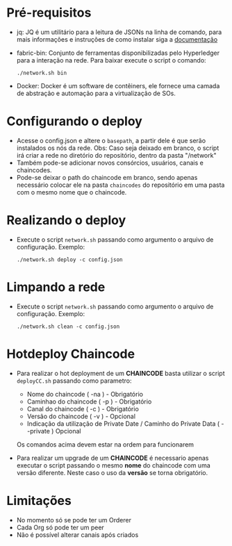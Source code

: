 # Pré-requisitos

- jq: JQ é um utilitário para a leitura de JSONs na linha de comando, para mais informações e instruções de como instalar siga a [documentação](https://stedolan.github.io/jq)

- fabric-bin: Conjunto de ferramentas disponibilizadas pelo Hyperledger para a interação na rede. Para baixar execute o script o comando:
    ```
    ./network.sh bin
    ```

- Docker: Docker é um software de contêiners, ele fornece uma camada de abstração e automação para a virtualização de SOs.

# Configurando o deploy

- Acesse o config.json e altere o `basepath`, a partir dele é que serão instalados os nós da rede.
  Obs: Caso seja deixado em branco, o script irá criar a rede no diretório do repositório, dentro da pasta "/network"
- Também pode-se adicionar novos consórcios, usuários, canais e chaincodes.
- Pode-se deixar o path do chaincode em branco, sendo apenas necessário colocar ele na pasta `chaincodes` do repositório em uma pasta com o mesmo nome que o chaincode.

# Realizando o deploy

- Execute o script `network.sh` passando como argumento o arquivo de configuração. Exemplo:
    ```
    ./network.sh deploy -c config.json
    ```

# Limpando a rede

- Execute o script `network.sh` passando como argumento o arquivo de configuração. Exemplo:
    ```
    ./network.sh clean -c config.json
    ```
# Hotdeploy Chaincode

- Para realizar o hot deployment de um **CHAINCODE** basta utilizar o script `deployCC.sh` passando como parametro:
   - Nome do chaincode ( -na ) - Obrigatório
   - Caminhao do chaincode ( -p ) - Obrigatório
   - Canal do chaincode ( -c ) - Obrigatório
   - Versão do chaincode ( -v ) - Opcional
   - Indicação da utilização de Private Date / Caminho do Private Data ( --private ) Opcional

  Os comandos acima devem estar na ordem para funcionarem

- Para realizar um upgrade de um **CHAINCODE** é necessario apenas executar o script passando o mesmo **nome** do chaincode com uma versão diferente. Neste caso o uso da **versão** se torna obrigatório. 


# Limitações

- No momento só se pode ter um Orderer
- Cada Org só pode ter um peer
- Não é possível alterar canais após criados